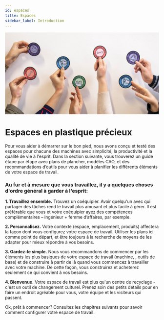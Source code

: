 ```yaml
---
id: espaces
title: Espaces
sidebar_label: Introduction
---
```



<style>
:root {
  --highlight: #37b4a3;
  --hover: #37b4a3;
}
</style>

![Badges de la communauté](assets/comm_badges.jpg)

# Espaces en plastique précieux

Pour vous aider à démarrer sur le bon pied, nous avons conçu et testé des espaces pour chacune des machines avec simplicité, la productivité et la qualité de vie à l'esprit. Dans la section suivante, vous trouverez un guide étape par étape avec plans de plancher, modèles CAO, et des recommandations d’outils pour vous aider à planifier les différents éléments de votre espace de travail.



### Au fur et à mesure que vous travaillez, il y a quelques choses d'ordre général à garder à l'esprit:

<b>1. Travaillez ensemble.</b> Trouvez un coéquipier. Avoir quelqu'un avec qui partager des tâches rend le travail plus amusant et plus facile à gérer. Il est préférable que vous et votre coéquipier ayez des compétences complémentaires – ingénieur + femme d’affaires, par exemple.

<b>2. Personnalisez.</b> Votre contexte (espace, emplacement, produits) affectera la façon dont vous configurez votre espace de travail. Utiliser les plans ici comme point de départ, et être toujours à la recherche de moyens de les adapter pour mieux répondre à vos besoins.

<b>3. Gardez-le simple.</b> Nous vous recommandons de commencer par les éléments les plus basiques de votre espace de travail (machine, , outils de base) et de construire à partir de là quand vous commencez à travailler avec votre machine. De cette façon, vous construirez et acheterez seulement ce qui convient à vos besoins.

<b>4. Bienvenue.</b> Votre espace de travail est plus qu'un centre de recyclage - c'est un outil de changement culturel. Prenez soin des petits détails pour en faire un endroit agréable pour vous, votre équipe et les visiteurs qui passent.

Ok, prêt à commencer? Consultez les chapitres suivants pour savoir comment configurer votre espace de travail.

